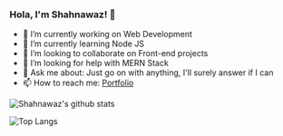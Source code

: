 ### Hola, I'm Shahnawaz! 👋

- 🔭 I’m currently working on Web Development
- 🌱 I’m currently learning Node JS
- 👯 I’m looking to collaborate on Front-end projects
- 🤔 I’m looking for help with MERN Stack
- 💬 Ask me about: Just go on with anything, I'll surely answer if I can
- 📫 How to reach me: [Portfolio](http://www.yoursshahnawz.github.io)

![Shahnawaz's github stats](https://github-readme-stats.vercel.app/api?username=yoursshahnawaz&count_private=true&show_icons=true&theme=tokyonight)

![Top Langs](https://github-readme-stats.vercel.app/api/top-langs/?username=yoursshahnawaz&layout=compact)

